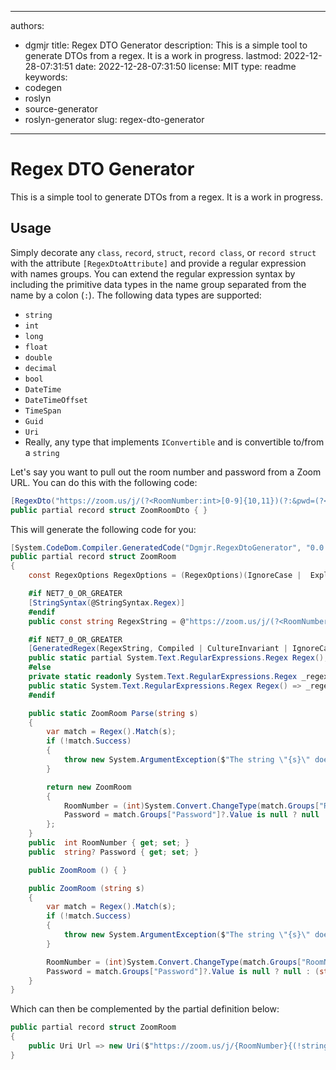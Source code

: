 ---

authors:
- dgmjr
title: Regex DTO Generator
description: This is a simple tool to generate DTOs from a regex. It is a work in progress.
lastmod: 2022-12-28-07:31:51
date: 2022-12-28-07:31:50
license: MIT
type: readme
keywords:
- codegen
- roslyn
- source-generator
- roslyn-generator
slug: regex-dto-generator
-------------------------

# Regex DTO Generator

This is a simple tool to generate DTOs from a regex. It is a work in progress.

## Usage

Simply decorate any `class`, `record`, `struct`, `record class`, or
`record struct` with the attribute `[RegexDtoAttribute]` and provide a regular expression with names groups.  You can extend the regular expression syntax by including the primitive data types in the name group separated from the name by a colon (`:`).  The following data types are supported:

* `string`
* `int`
* `long`
* `float`
* `double`
* `decimal`
* `bool`
* `DateTime`
* `DateTimeOffset`
* `TimeSpan`
* `Guid`
* `Uri`
* Really, any type that implements `IConvertible` and is convertible to/from a `string`

Let's say you want to pull out the room number and password from a Zoom URL.  You can do this with the following code:

```csharp
[RegexDto("https://zoom.us/j/(?<RoomNumber:int>[0-9]{10,11})(?:&pwd=(?<Password:string?>[a-zA-Z0-9]{6,8}))?")]
public partial record struct ZoomRoomDto { }
```

This will generate the following code for you:

```csharp
[System.CodeDom.Compiler.GeneratedCode("Dgmjr.RegexDtoGenerator", "0.0.1.0")]
public partial record struct ZoomRoom
{
    const RegexOptions RegexOptions = (RegexOptions)(IgnoreCase |  ExplicitCapture |  Compiled);

    #if NET7_0_OR_GREATER
    [StringSyntax(@StringSyntax.Regex)]
    #endif
    public const string RegexString = @"https://zoom.us/j/(?<RoomNumber>[0-9]{10,11})(?:&pwd=(?<Password>[a-zA-Z0-9]{6,8}))?";

    #if NET7_0_OR_GREATER
    [GeneratedRegex(RegexString, Compiled | CultureInvariant | IgnoreCase)]
    public static partial System.Text.RegularExpressions.Regex Regex();
    #else
    private static readonly System.Text.RegularExpressions.Regex _regex = new System.Text.RegularExpressions.Regex(RegexString, RegexOptions);
    public static System.Text.RegularExpressions.Regex Regex() => _regex;
    #endif

    public static ZoomRoom Parse(string s)
    {
        var match = Regex().Match(s);
        if (!match.Success)
        {
            throw new System.ArgumentException($"The string \"{s}\" does not match the regular expression \"{RegexString}\".", nameof(s));
        }

        return new ZoomRoom
        {
            RoomNumber = (int)System.Convert.ChangeType(match.Groups["RoomNumber"]?.Value, typeof(int)),
            Password = match.Groups["Password"]?.Value is null ? null : (string?)System.Convert.ChangeType(match.Groups["Password"]?.Value, typeof(string)),
        };
    }
    public  int RoomNumber { get; set; }
    public  string? Password { get; set; }

    public ZoomRoom () { }

    public ZoomRoom (string s)
    {
        var match = Regex().Match(s);
        if (!match.Success)
        {
            throw new System.ArgumentException($"The string \"{s}\" does not match the regular expression \"{RegexString}\".", nameof(s));
        }

        RoomNumber = (int)System.Convert.ChangeType(match.Groups["RoomNumber"]?.Value, typeof(int));
        Password = match.Groups["Password"]?.Value is null ? null : (string?)System.Convert.ChangeType(match.Groups["Password"]?.Value, typeof(string));
    }
}
```

Which can then be complemented by the partial definition below:

```csharp
public partial record struct ZoomRoom
{
    public Uri Url => new Uri($"https://zoom.us/j/{RoomNumber}{(!string.IsNullOrEmpty(Password) ? $"?pwd={Password}" : "")}");
}
```

